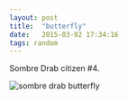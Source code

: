 ```yaml
---
layout: post
title:  "butterfly"
date:   2015-03-02 17:34:16
tags: random
---
```


Sombre Drab citizen #4.

![sombre drab butterfly](/assets/{{page.id}}/butterfly.jpg)
